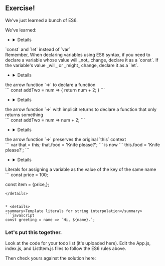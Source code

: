 ## Exercise!

We've just learned a bunch of ES6.

We've learned:

* <details>
 <summary>`const` and `let` instead of `var`</summary>
Remember, When declaring variables using ES6 syntax, if you need to declare a variable whose value will _not_ change, declare it as a `const`. If the variable's value _will_ or _might_ change, declare it as a `let`.
</details>


* <details>
 <summary>the arrow function `=>` to declare a function</summary>
 ```
 const addTwo = num => {
   return num + 2;
 }
 ```
</details>


* <details>
 <summary>the arrow function `=>` with implicit returns to declare a function that only returns something</summary>
 ```
const addTwo = num => num + 2;
 ```
</details>


* <details>
 <summary>the arrow function `=>` preserves the original `this` context</summary>
 ```
 var that = this;
 that.food = 'Knife please?';
 ```
 is now
 ```
this.food = 'Knife please?';
 ```
</details>


* <details>
 <summary>Literals for assigning a variable as the value of the key of the same name</summary>
 ```
 const price = 100;

 const item = {price,};
 ```
</details>


* <details>
 <summary>Template literals for string interpolation</summary>
 ```javascript
 const greeting = name => `Hi, ${name}.`;
 ```
</details>

### Let's put this together.

Look at the code for your todo list (it's uploaded here). Edit the App.js, index.js, and ListItem.js files to follow the ES6 rules above.

Then check yours against the solution here:

